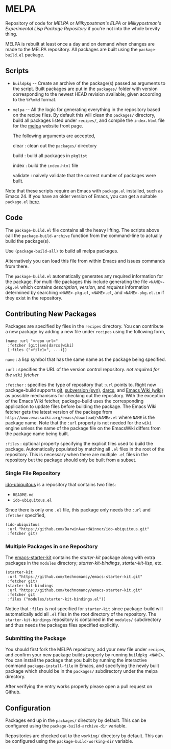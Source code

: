 # MELPA

Repository of code for *MELPA* or *Milkypostman's ELPA* or *Milkypostman's Experimental Lisp Package Repository* if you're not into the whole brevity thing.

MELPA is rebuilt at least once a day and on demand when changes are made to the MELPA repository.  All packages are built using the `package-build.el` package.


## Scripts

* `buildpkg` -- Create an archive of the package(s) passed as
arguments to the script. Built packages are put in the `packages/`
folder with version corresponding to the newest HEAD revision
available; given according to the `%Y%m%d` format.

* `melpa` -- All the logic for generating everything in the repository
based on the recipe files.  By default this will clean the `packages/` directory, 
build all packages
listed under `recipes/`, and compile the `index.html` file for the [melpa]
website front page.

    The following arguments are accepted,

    clear
    :   clean out the `packages/` directory

    build
    :   build all packages in `pkglist`

    index
    :   build the `index.html` file

    validate
    :   naively validate that the correct number of packages were built.

Note that these scripts require an Emacs with `package.el` installed,
such as Emacs 24. If you have an older version of Emacs, you can get a
suitable `package.el` [here](http://bit.ly/pkg-el23).

[melpa]: http://melpa.milkbox.net


## Code

The `package-build.el` file contains all the heavy lifting. The
scripts above call the `package-build-archive` function from the
command-line to actually build the package(s).

Use `(package-build-all)` to build all melpa packages.

Alternatively you can
load this file from within Emacs and issues commands from there.

The `package-build.el` automatically generates any required
information for the package. For multi-file packages this include
generating the file `<NAME>-pkg.el` which contains *description*,
*version*, and *requires* information determined by searching
`<NAME>-pkg.el`, `<NAME>.el`, and `<NAME>-pkg.el.in` if they exist in
the repository.


## Contributing New Packages

Packages are specified by files in the `recipes` directory.  You can contribute a new package by adding a new file under `recipes` using the following form, 

    (name :url "<repo url>" 
     :fetcher [git|svn|darcs|wiki] 
     [:files ("<file1>", ...)])
     
`name`
:   a lisp symbol that has the same name as the package being specified.  

`:url`
:   specifies the URL of the version control repository. *not required for the `wiki` fetcher*

`:fetcher`
:   specifies the type of repository that `:url` points to.  Right now package-build supports [git][git], [subversion (svn)][svn], [darcs][darcs], and [Emacs Wiki (wiki)][emacswiki] as possible mechanisms for checking out the repository.  With the exception of the Emacs Wiki fetcher, package-build uses the corresponding application to update files before building the package.  The Emacs Wiki fetcher gets the latest version of the package from `http://www.emacswiki.org/emacs/download/<NAME>.el` where `NAME` is the package name.  Note that the `:url` property is not needed for the `wiki` engine unless the name of the package file on the EmacsWiki differs from the package name being built.

`:files`
:   optional property specifying the explicit files used to build the package.  Automatically populated by matching all `.el` files in the root of the repository.  This is necessary when there are multiple `.el` files in the repository but the package should only be built from a subset.

[git]: http://git-scm.com/
[svn]: http://subversion.apache.org/
[darcs]: http://darcs.net/
[emacswiki]: http://www.emacswiki.org/


### Single File Repository

[ido-ubiquitous](https://github.com/DarwinAwardWinner/ido-ubiquitous) is a repository that contains two files:

* `README.md`
* `ido-ubiquitous.el`
    
Since there is only one `.el` file, this package only needs the `:url` and `:fetcher` specified,

    (ido-ubiquitous
     :url "https://github.com/DarwinAwardWinner/ido-ubiquitous.git"
     :fetcher git)
    

### Multiple Packages in one Repository
    
The
[emacs-starter-kit](https://github.com/technomancy/emacs-starter-kit)
contains the *starter-kit* package along with extra packages in the
`modules` directory; *starter-kit-bindings*, *starter-kit-lisp*, etc.

    (starter-kit
     :url "https://github.com/technomancy/emacs-starter-kit.git"
     :fetcher git)
    (starter-kit-bindings
     :url "https://github.com/technomancy/emacs-starter-kit.git"
     :fetcher git
     :files ("modules/starter-kit-bindings.el"))
   
Notice that `:files` is not specified for `starter-kit` since package-build will automatically add all `.el` files in the root directory of the repository.  The `starter-kit-bindings` repository is contained in the `modules/` subdirectory and thus needs the packages files specified explicitly.


### Submitting the Package

You should first fork the MELPA repository, add your new file under `recipes`, and confirm your new package builds properly by running `buildpkg <NAME>`.  You can install the package that you built by running the interactive command `package-install-file` in Emacs, and specifying the newly built package which should be in the `packages/` subdirectory under the melpa directory.

After verifying the entry works properly please open a pull request on Github.



## Configuration


Packages end up in the `packages/` directory by default.
This can be configured using the `package-build-archive-dir` variable.

Repositories are checked out to the `working/` directory by default.
This can be configured using the `package-build-working-dir` variable.

